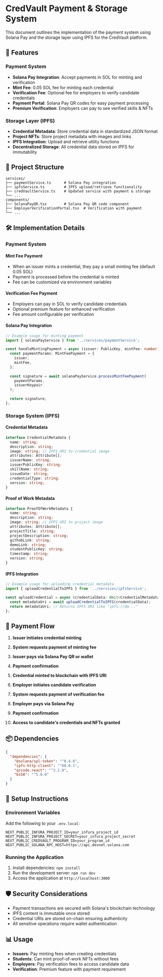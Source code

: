 # CredVault Payment & Storage System

This document outlines the implementation of the payment system using Solana Pay and the storage layer using IPFS for the CredVault platform.

## 🚀 Features

### Payment System
- **Solana Pay Integration**: Accept payments in SOL for minting and verification
- **Mint Fee**: 0.05 SOL fee for minting each credential
- **Verification Fee**: Optional fee for employers to verify candidate credentials
- **Payment Portal**: Solana Pay QR codes for easy payment processing
- **Premium Verification**: Employers can pay to see verified skills & NFTs

### Storage Layer (IPFS)
- **Credential Metadata**: Store credential data in standardized JSON format
- **Project NFTs**: Store project metadata with images and links
- **IPFS Integration**: Upload and retrieve utility functions
- **Decentralized Storage**: All credential data stored on IPFS for immutability

## 📁 Project Structure

```
services/
├── paymentService.ts      # Solana Pay integration
├── ipfsService.ts         # IPFS upload/retrieve functionality
├── credVaultService.ts    # Updated service with payment & storage
└── ...
components/
├── SolanaPayQR.tsx        # Solana Pay QR code component
├── EmployerVerificationPortal.tsx  # Verification with payment
└── ...
```

## 🛠️ Implementation Details

### Payment System

#### Mint Fee Payment
- When an issuer mints a credential, they pay a small minting fee (default 0.05 SOL)
- Payment is processed before the credential is minted
- Fee can be customized via environment variables

#### Verification Fee Payment
- Employers can pay in SOL to verify candidate credentials
- Optional premium feature for enhanced verification
- Fee amount configurable per verification

#### Solana Pay Integration
```typescript
// Example usage for minting payment
import { solanaPayService } from '../services/paymentService';

const handleMintingPayment = async (issuer: PublicKey, mintFee: number) => {
  const paymentParams: MintFeePayment = {
    issuer,
    mintFee,
  };
  
  const signature = await solanaPayService.processMintFeePayment(
    paymentParams,
    issuerKeypair
  );
  
  return signature;
};
```

### Storage System (IPFS)

#### Credential Metadata
```typescript
interface CredentialMetadata {
  name: string;
  description: string;
  image: string; // IPFS URI to credential image
  attributes: Attribute[];
  issuerName: string;
  issuerPublicKey: string;
  skillName: string;
  issueDate: string;
  credentialType: string;
  version: string;
}
```

#### Proof of Work Metadata
```typescript
interface ProofOfWorkMetadata {
  name: string;
  description: string;
  image: string; // IPFS URI to project image
  attributes: Attribute[];
  projectTitle: string;
  projectDescription: string;
  githubLink: string;
  demoLink: string;
  studentPublicKey: string;
  timestamp: string;
  version: string;
}
```

#### IPFS Integration
```typescript
// Example usage for uploading credential metadata
import { uploadCredentialToIPFS } from '../services/ipfsService';

const uploadCredential = async (credentialData: Omit<CredentialMetadata, 'version'>) => {
  const metadataUri = await uploadCredentialToIPFS(credentialData);
  return metadataUri; // Returns IPFS URI like "ipfs://Qm..."
};
```

## 🧾 Payment Flow

1. **Issuer initiates credential minting**
2. **System requests payment of minting fee**
3. **Issuer pays via Solana Pay QR or wallet**
4. **Payment confirmation**
5. **Credential minted to blockchain with IPFS URI**

1. **Employer initiates candidate verification**
2. **System requests payment of verification fee**
3. **Employer pays via Solana Pay**
4. **Payment confirmation**
5. **Access to candidate's credentials and NFTs granted**

## 📦 Dependencies

```json
{
  "dependencies": {
    "@solana/spl-token": "^0.4.8",
    "ipfs-http-client": "^60.0.1",
    "qrcode.react": "^3.1.0",
    "bs58": "^5.0.0"
  }
}
```

## 🚀 Setup Instructions

### Environment Variables
Add the following to your `.env.local`:
```env
NEXT_PUBLIC_INFURA_PROJECT_ID=your_infura_project_id
NEXT_PUBLIC_INFURA_PROJECT_SECRET=your_infura_project_secret
NEXT_PUBLIC_CREDVAULT_PROGRAM_ID=your_program_id
NEXT_PUBLIC_SOLANA_RPC_HOST=https://api.devnet.solana.com
```

### Running the Application
1. Install dependencies: `npm install`
2. Run the development server: `npm run dev`
3. Access the application at `http://localhost:3000`

## 🛡️ Security Considerations

- Payment transactions are secured with Solana's blockchain technology
- IPFS content is immutable once stored
- Credential URIs are stored on-chain ensuring authenticity
- All sensitive operations require wallet authentication

## 📊 Usage

- **Issuers**: Pay minting fees when creating credentials
- **Students**: Can mint proof-of-work NFTs without fees
- **Employers**: Pay verification fees to access candidate data
- **Verification**: Premium feature with payment requirement